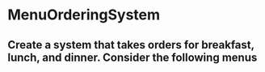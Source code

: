 # MenuOrderingSystem

## Create a system that takes orders for breakfast, lunch, and dinner. Consider the following menus